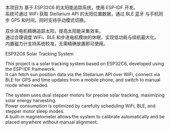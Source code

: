 本项目为 基于 ESP32C6 的太阳能追踪系统，使用 ESP-IDF 开发。  
系统可通过 WiFi 获取 Stellarium API 的太阳位置数据，通过 BLE 蓝牙 与手机同步 GPS 和时间，同时支持手动模式切换。  

双步进电机精确追踪太阳，提高太阳能采集效率。  
通过合理调度 WiFi、BLE 和步进电机模块的休眠，实现低功耗与续航最大化。  
内置磁力计支持系统校准，无需精确放置即可使用。  


ESP32C6 Solar Tracking System

This project is a solar tracking system based on ESP32C6, developed using the ESP-IDF framework.  
It can fetch sun position data via the Stellarium API over WiFi, connect via BLE for GPS and time updates from a mobile phone, and switch to manual mode when needed.  

The system uses dual stepper motors for precise solar tracking, maximizing solar energy harvesting.  
Power consumption is optimized by carefully scheduling WiFi, BLE, and stepper motor sleep modes.  
A built-in magnetometer allows the system to calibrate automatically and be placed anywhere without manual alignment.  
